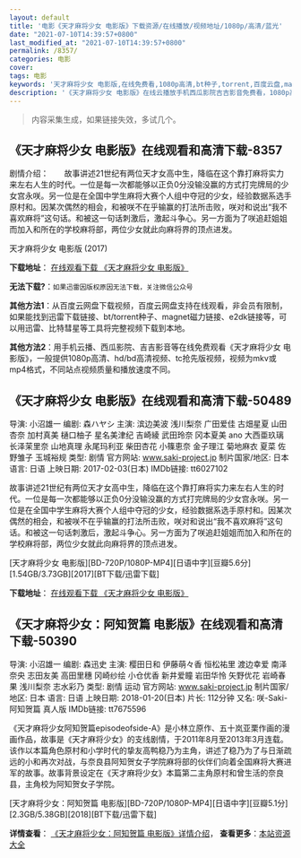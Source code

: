 ```yaml
---
layout: default
title: '电影《天才麻将少女 电影版》下载资源/在线播放/视频地址/1080p/高清/蓝光'
date: "2021-07-10T14:39:57+0800"
last_modified_at: "2021-07-10T14:39:57+0800"
permalink: /8357/
categories: 电影
cover:
tags: 电影
keywords: '天才麻将少女 电影版,在线免费看,1080p高清,bt种子,torrent,百度云盘,magnet,磁力链,迅雷下载资源'
description: '《天才麻将少女 电影版》在线云播放手机西瓜影院吉吉影音免费看，1080p高清bd/hd未删减完整版和tc抢先枪版，mkv/mp4格式，附带bt/torrent种子、magnet/磁力链、百度云盘、网盘资源迅雷下载链接'
---
```


>内容采集生成，如果链接失效，多试几个。


## 《天才麻将少女 电影版》在线观看和高清下载-8357

剧情介绍：　　故事讲述21世纪有两位天才女高中生，降临在这个靠打麻将实力来左右人生的时代。一位是每一次都能够以正负0分没输没赢的方式打完牌局的少女宫永咲。另一位是在全国中学生麻将大赛个人组中夺冠的少女，经验数据系选手原村和。因某次偶然的相会，和被咲不在乎输赢的打法所击败，咲对和说出“我不喜欢麻将”这句话。和被这一句话刺激后，激起斗争心。另一方面为了咲追赶姐姐而加入和所在的学校麻将部，两位少女就此向麻将界的顶点进发。


天才麻将少女 电影版 (2017)

**下载地址**： [在线观看下载 《天才麻将少女 电影版》](https://www.btbtdy.me/btdy/dy11130.html) 


**无法下载?**：`如果迅雷因版权原因无法下载，关注微信公众号 `

**其他方法1**：从百度云网盘下载视频，百度云网盘支持在线观看，非会员有限制，如果能找到迅雷下载链接、bt/torrent种子、magnet磁力链接、e2dk链接等，可以用迅雷、比特彗星等工具将完整视频下载到本地。

**其他方法2**：用手机云播、西瓜影院、吉吉影音等在线免费观看《天才麻将少女 电影版》，一般提供1080p高清、hd/bd高清视频、tc抢先版视频，视频为mkv或mp4格式，不同站点视频质量和播放速度不同。


## 《天才麻将少女 电影版》在线观看和高清下载-50489

导演: 小沼雄一 编剧: 森ハヤシ 主演: 滨边美波 浅川梨奈 广田爱佳 古畑星夏 山田杏奈 加村真美 樋口柚子 星名美津纪 吉崎綾 武田玲奈 冈本夏美 ano 大西亜玖璃 长泽茉里奈 山地真理 永尾玛利亚 柴田杏花 小篠恵奈 金子理江 菊地麻衣 夏菜 佐野雏子 玉城裕规 类型: 剧情 官方网站: www.saki-project.jp 制片国家/地区: 日本 语言: 日语 上映日期: 2017-02-03(日本) IMDb链接: tt6027102

故事讲述21世纪有两位天才女高中生，降临在这个靠打麻将实力来左右人生的时代。一位是每一次都能够以正负0分没输没赢的方式打完牌局的少女宫永咲。另一位是在全国中学生麻将大赛个人组中夺冠的少女，经验数据系选手原村和。因某次偶然的相会，和被咲不在乎输赢的打法所击败，咲对和说出“我不喜欢麻将”这句话。和被这一句话刺激后，激起斗争心。另一方面为了咲追赶姐姐而加入和所在的学校麻将部，两位少女就此向麻将界的顶点进发。


[天才麻将少女 电影版][BD-720P/1080P-MP4][日语中字][豆瓣5.6分][1.54GB/3.73GB][2017][BT下载/迅雷下载]

**下载地址**： [在线观看下载 《天才麻将少女 电影版》](https://www.btdx8.com/torrent/tcmjsndyb_2017.html) 


## 《天才麻将少女：阿知贺篇 电影版》在线观看和高清下载-50390

导演: 小沼雄一 编剧: 森迅史 主演: 樱田日和 伊藤萌々香 恒松祐里 渡边幸爱 南泽奈央 志田友美 高田里穗 冈崎纱绘 小仓优香 新井爱瞳 岩田华怜 矢野优花 岩崎春果 浅川梨奈 志水彩乃 类型: 剧情 运动 官方网站: www.saki-project.jp 制片国家/地区: 日本 语言: 日语 上映日期: 2018-01-20(日本) 片长: 112分钟 又名: 咲-Saki- 阿知贺篇 真人版 IMDb链接: tt7675596

《天才麻将少女阿知贺篇episodeofside-A》是小林立原作、五十岚亚栗作画的漫画作品，故事是《天才麻将少女》的支线剧情，于2011年8月至2013年3月连载。该作以本篇角色原村和小学时代的挚友高鸭稳乃为主角，讲述了稳乃为了与日渐疏远的小和再次对战，与奈良县阿知贺女子学院麻将部的伙伴们向着全国麻将大赛进军的故事。故事背景设定在《天才麻将少女》本篇第二主角原村和曾生活的奈良县，主角校为阿知贺女子学院。


[天才麻将少女：阿知贺篇 电影版][BD-720P/1080P-MP4][日语中字][豆瓣5.1分][2.3GB/5.38GB][2018][BT下载/迅雷下载]

**详情查看**： [《天才麻将少女：阿知贺篇 电影版》详情介绍](/movie/50390/)， **查看更多**：[本站资源大全](/movie/t/all/)


